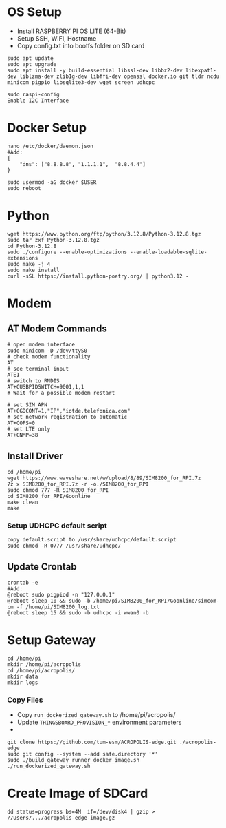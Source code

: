 # OS Setup

- Install RASPBERRY PI OS LITE (64-Bit)
- Setup SSH, WIFI, Hostname
- Copy config.txt into bootfs folder on SD card

```
sudo apt update
sudo apt upgrade
sudo apt install -y build-essential libssl-dev libbz2-dev libexpat1-dev liblzma-dev zlib1g-dev libffi-dev openssl docker.io git tldr ncdu minicom pigpio libsqlite3-dev wget screen udhcpc
```

```
sudo raspi-config
Enable I2C Interface
```

# Docker Setup

```
nano /etc/docker/daemon.json
#Add:
{
    "dns": ["8.8.8.8", "1.1.1.1",  "8.8.4.4"]
}
```

```
sudo usermod -aG docker $USER
sudo reboot
```

# Python

```
wget https://www.python.org/ftp/python/3.12.8/Python-3.12.8.tgz
sudo tar zxf Python-3.12.8.tgz
cd Python-3.12.8
sudo ./configure --enable-optimizations --enable-loadable-sqlite-extensions
sudo make -j 4
sudo make install
curl -sSL https://install.python-poetry.org/ | python3.12 -
```

# Modem

## AT Modem Commands

```
# open modem interface
sudo minicom -D /dev/ttyS0
# check modem functionality
AT
# see terminal input
ATE1
# switch to RNDIS
AT+CUSBPIDSWITCH=9001,1,1
# Wait for a possible modem restart

# set SIM APN
AT+CGDCONT=1,"IP","iotde.telefonica.com"
# set network registration to automatic
AT+COPS=0
# set LTE only
AT+CNMP=38
```

## Install Driver

```
cd /home/pi
wget https://www.waveshare.net/w/upload/8/89/SIM8200_for_RPI.7z
7z x SIM8200_for_RPI.7z -r -o./SIM8200_for_RPI
sudo chmod 777 -R SIM8200_for_RPI
cd SIM8200_for_RPI/Goonline
make clean
make
```

### Setup UDHCPC default script

```
copy default.script to /usr/share/udhcpc/default.script
sudo chmod -R 0777 /usr/share/udhcpc/
```

## Update Crontab

```
crontab -e
#Add:
@reboot sudo pigpiod -n "127.0.0.1"
@reboot sleep 10 && sudo -b /home/pi/SIM8200_for_RPI/Goonline/simcom-cm -f /home/pi/SIM8200_log.txt
@reboot sleep 15 && sudo -b udhcpc -i wwan0 -b
```

# Setup Gateway

```
cd /home/pi
mkdir /home/pi/acropolis
cd /home/pi/acropolis/
mkdir data
mkdir logs
```

### Copy Files

- Copy `run_dockerized_gateway.sh` to /home/pi/acropolis/
- Update `THINGSBOARD_PROVISION_*` environment parameters
-

```
git clone https://github.com/tum-esm/ACROPOLIS-edge.git ./acropolis-edge
sudo git config --system --add safe.directory '*'
sudo ./build_gateway_runner_docker_image.sh
./run_dockerized_gateway.sh
```

# Create Image of SDCard

```
dd status=progress bs=4M  if=/dev/disk4 | gzip > //Users/.../acropolis-edge-image.gz
```
